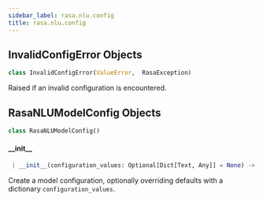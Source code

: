 ```yaml
---
sidebar_label: rasa.nlu.config
title: rasa.nlu.config
---
```


## InvalidConfigError Objects

```python
class InvalidConfigError(ValueError,  RasaException)
```

Raised if an invalid configuration is encountered.

## RasaNLUModelConfig Objects

```python
class RasaNLUModelConfig()
```

#### \_\_init\_\_

```python
 | __init__(configuration_values: Optional[Dict[Text, Any]] = None) -> None
```

Create a model configuration, optionally overriding
defaults with a dictionary ``configuration_values``.

